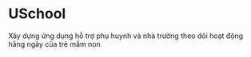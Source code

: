 # USchool
Xây dựng ứng dụng hỗ trợ phụ huynh và nhà trường theo dõi hoạt động hằng ngày của trẻ mầm non
